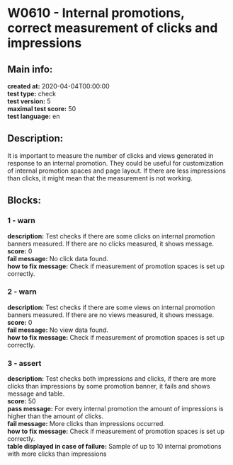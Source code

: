 # W0610 - Internal promotions, correct measurement of clicks and impressions  
## Main info:  
**created at:** 2020-04-04T00:00:00  
**test type:** check  
**test version:** 5  
**maximal test score:** 50  
**test language:** en  
## Description:  
It is important to measure the number of clicks and views generated in response to an internal promotion. They could be useful for customization of internal promotion spaces and page layout. If there are less impressions than clicks, it might mean that the measurement is not working.  
## Blocks:  
### 1 - warn
**description:** Test checks if there are some clicks on internal promotion banners measured. If there are no clicks measured, it shows message.  
**score:** 0  
**fail message:** No click data found.  
**how to fix message:** Check if measurement of promotion spaces is set up correctly.  
### 2 - warn
**description:** Test checks if there are some views on internal promotion banners measured. If there are no views measured, it shows message.  
**score:** 0  
**fail message:** No view data found.  
**how to fix message:** Check if measurement of promotion spaces is set up correctly.  
### 3 - assert
**description:** Test checks both impressions and clicks, if there are more clicks than impressions by some promotion banner, it fails and shows message and table.  
**score:** 50  
**pass message:** For every internal promotion the amount of impressions is higher than the amount of clicks.  
**fail message:** More clicks than impressions occurred.  
**how to fix message:** Check if measurement of promotion spaces is set up correctly.  
**table displayed in case of failure:** Sample of up to 10 internal promotions with more clicks than impressions  

